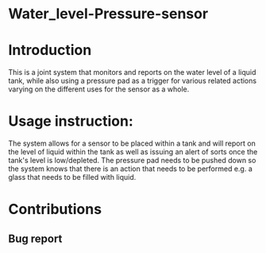 # Water_level-Pressure-sensor

# Introduction
This is a joint system that monitors and reports on the water level of a liquid tank, while also using a pressure pad as a trigger for various related actions varying on the different uses for the sensor as a whole. 

# Usage instruction:

The system allows for a sensor to be placed within a tank and will report on the level of liquid within the tank as well as issuing an alert of sorts once the tank's level is low/depleted. The pressure pad needs to be pushed down so the system knows that there is an action that needs to be performed e.g. a glass that needs to be filled with liquid.

# Contributions
## Bug report
